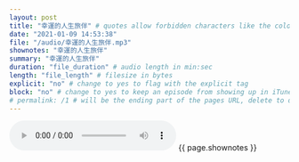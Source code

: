 ```yaml
---
layout: post
title: "幸運的人生旅伴" # quotes allow forbidden characters like the colon
date: "2021-01-09 14:53:38"
file: "/audio/幸運的人生旅伴.mp3"
shownotes: "幸運的人生旅伴"
summary: "幸運的人生旅伴"
duration: "file_duration" # audio length in min:sec
length: "file_length" # filesize in bytes
explicit: "no" # change to yes to flag with the explicit tag
block: "no" # change to yes to keep an episode from showing up in iTunes
# permalink: /1 # will be the ending part of the pages URL, delete to default to the title
---
```


<audio controls>
<source src="{{site.url}}{{site.baseurl}}{{ page.file }}" type="audio/x-mp3">
Your browser does not support the audio element.
</audio>
{{ page.shownotes }}
